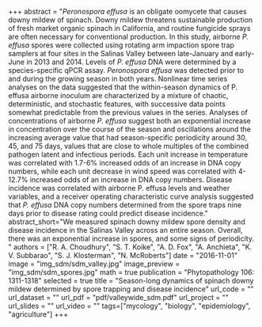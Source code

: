 +++
abstract = "*Peronospora effusa* is an obligate oomycete that causes downy mildew of spinach.  Downy mildew threatens sustainable production of fresh market organic spinach in California, and routine fungicide sprays are often necessary for conventional production.  In this study, airborne *P. effusa* spores were collected using rotating arm impaction spore trap samplers at four sites in the Salinas Valley between late-January and early-June in 2013 and 2014.  Levels of *P. effusa* DNA were determined by a species-specific qPCR assay.  *Peronospora effusa* was detected prior to and during the growing season in both years.  Nonlinear time series analyses on the data suggested that the within-season dynamics of P. effusa airborne inoculum are characterized by a mixture of chaotic, deterministic, and stochastic features, with successive data points somewhat predictable from the previous values in the series.  Analyses of concentrations of airborne *P. effusa* suggest both an exponential increase in concentration over the course of the season and oscillations around the increasing average value that had season-specific periodicity around 30, 45, and 75 days, values that are close to whole multiples of the combined pathogen latent and infectious periods.  Each unit increase in temperature was correlated with 1.7-6% increased odds of an increase in DNA copy numbers, while each unit decrease in wind speed was correlated with 4-12.7% increased odds of an increase in DNA copy numbers.  Disease incidence was correlated with airborne P. effusa levels and weather variables, and a receiver operating characteristic curve analysis suggested that *P. effusa* DNA copy numbers determined from the spore traps nine days prior to disease rating could predict disease incidence."
abstract_short="We measured spinach downy mildew spore density and disease incidence in the Salinas Valley across an entire season. Overall, there was an exponential increase in spores, and some signs of periodicity. "
authors = ["R. A. Choudhury", "S. T. Koike", "A. D. Fox", "A. Anchieta", "K. V. Subbarao", "S. J. Klosterman", "N. McRoberts"]
date = "2016-11-01"
image = "img_sdm/sdm_valley.jpg"
image_preview = "img_sdm/sdm_spores.jpg"
math = true
publication = "Phytopathology 106: 1311-1318"
selected = true
title = "Season-long dynamics of spinach downy mildew determined by spore trapping and disease incidence"
url_code = ""
url_dataset = ""
url_pdf = "pdf/valleywide_sdm.pdf"
url_project = ""
url_slides = ""
url_video = ""
tags=["mycology", "biology", "epidemiology", "agriculture"]
+++